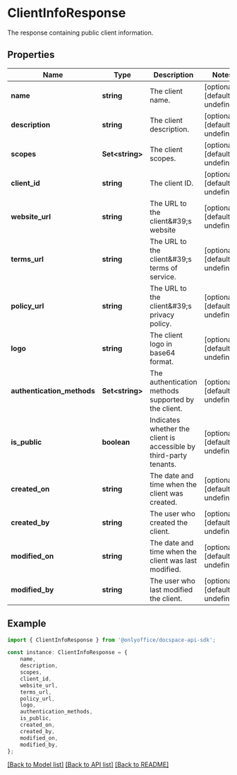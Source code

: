 # ClientInfoResponse

The response containing public client information.

## Properties

Name | Type | Description | Notes
------------ | ------------- | ------------- | -------------
**name** | **string** | The client name. | [optional] [default to undefined]
**description** | **string** | The client description. | [optional] [default to undefined]
**scopes** | **Set&lt;string&gt;** | The client scopes. | [optional] [default to undefined]
**client_id** | **string** | The client ID. | [optional] [default to undefined]
**website_url** | **string** | The URL to the client\&#39;s website | [optional] [default to undefined]
**terms_url** | **string** | The URL to the client\&#39;s terms of service. | [optional] [default to undefined]
**policy_url** | **string** | The URL to the client\&#39;s privacy policy. | [optional] [default to undefined]
**logo** | **string** | The client logo in base64 format. | [optional] [default to undefined]
**authentication_methods** | **Set&lt;string&gt;** | The authentication methods supported by the client. | [optional] [default to undefined]
**is_public** | **boolean** | Indicates whether the client is accessible by third-party tenants. | [optional] [default to undefined]
**created_on** | **string** | The date and time when the client was created. | [optional] [default to undefined]
**created_by** | **string** | The user who created the client. | [optional] [default to undefined]
**modified_on** | **string** | The date and time when the client was last modified. | [optional] [default to undefined]
**modified_by** | **string** | The user who last modified the client. | [optional] [default to undefined]

## Example

```typescript
import { ClientInfoResponse } from '@onlyoffice/docspace-api-sdk';

const instance: ClientInfoResponse = {
    name,
    description,
    scopes,
    client_id,
    website_url,
    terms_url,
    policy_url,
    logo,
    authentication_methods,
    is_public,
    created_on,
    created_by,
    modified_on,
    modified_by,
};
```

[[Back to Model list]](../README.md#documentation-for-models) [[Back to API list]](../README.md#documentation-for-api-endpoints) [[Back to README]](../README.md)
